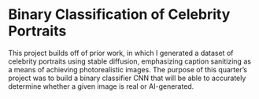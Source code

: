 # Binary Classification of Celebrity Portraits
This project builds off of prior work, in which I generated a dataset of celebrity portraits using stable diffusion, emphasizing caption sanitizing as a means of achieving photorealistic images. The purpose of this quarter’s project was to build a binary classifier CNN that will be able to accurately determine whether a given image is real or AI-generated. 
